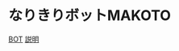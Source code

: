 # なりきりボットMAKOTO

[BOT](https://precure.ml/@makoto) [説明](https://growi.b-shock.org/curesta/ボット/MAKOTO)